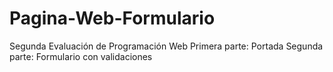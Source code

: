 # Pagina-Web-Formulario
Segunda Evaluación de Programación Web
Primera parte: Portada
Segunda parte: Formulario con validaciones
